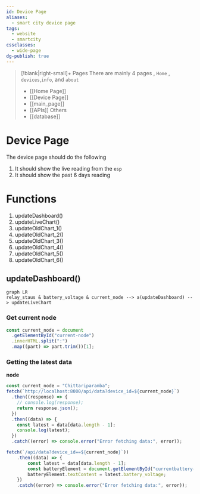 ```yaml
---
id: Device Page
aliases:
  - smart city device page
tags:
  - website
  - smartcity
cssclasses:
  - wide-page
dg-publish: true
---
```


> [!blank|right-small]+ Pages
> There are mainly 4 pages , `Home` , `devices`,`info`, and `about`
>
> - [[Home Page]]
> - [[Device Page]]
> - [[main_page]]
> - [[APIs]]
>   Others
> - [[database]]

# Device Page

The device page should do the following

1. It should show the live reading from the `esp`
2. It should show the past 6 days reading

# Functions
1. updateDashboard()
2. updateLiveChart()
3. updateOldChart_1()
4. updateOldChart_2()
5. updateOldChart_3()
6. updateOldChart_4()
7. updateOldChart_5()
8. updateOldChart_6()

## updateDashboard()
```mermaid
graph LR 
relay_staus & battery_voltage & current_node --> a(updateDashboard) --> updateLiveChart 
```


### Get current node 


```javascript
const current_node = document
  .getElementById("current-node")
  .innerHTML.split(":")
  .map((part) => part.trim())[1];
```

### Getting the latest data 
**node**
```js
const current_node = "Chittariparamba";
fetch(`http://localhost:8000/api/data?device_id=${current_node}`)
  .then((response) => {
    // console.log(response);
    return response.json();
  })
  .then((data) => {
    const latest = data[data.length - 1];
    console.log(latest);
  })
  .catch((error) => console.error("Error fetching data:", error));

```
```javascript
fetch(`/api/data?device_id==${current_node}`))
	.then((data) => {
		const latest = data[data.length - 1];
		const batteryElement = document.getElementById("currentbattery-value",);
		batteryElement.textContent = latest.battery_voltage;
	})
	.catch((error) => console.error("Error fetching data:", error));
```

